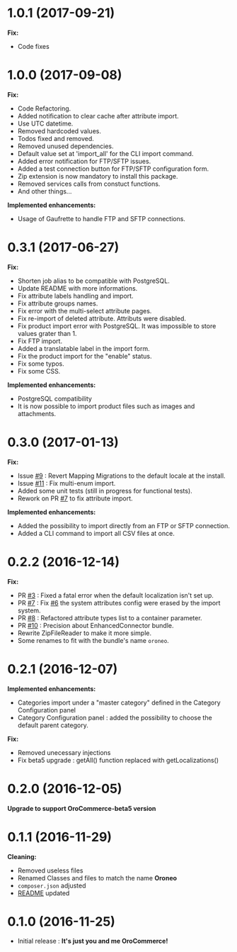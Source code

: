 # 1.0.1 (2017-09-21) 
**Fix:**
- Code fixes

# 1.0.0 (2017-09-08) 
**Fix:**
- Code Refactoring.
- Added notification to clear cache after attribute import.
- Use UTC datetime.
- Removed hardcoded values.
- Todos fixed and removed.
- Removed unused dependencies.
- Default value set at 'import_all' for the CLI import command.
- Added error notification for FTP/SFTP issues.
- Added a test connection button for FTP/SFTP configuration form.
- Zip extension is now mandatory to install this package.
- Removed services calls from constuct functions.
- And other things...

**Implemented enhancements:**
- Usage of Gaufrette to handle FTP and SFTP connections.

# 0.3.1 (2017-06-27) 
**Fix:**
- Shorten job alias to be compatible with PostgreSQL.
- Update README with more informations.
- Fix attribute labels handling and import.
- Fix attribute groups names.
- Fix error with the multi-select attribute pages.
- Fix re-import of deleted attribute. Attributs were disabled.
- Fix product import error with PostgreSQL. It was impossible to store values grater than 1.
- Fix FTP import.
- Added a translatable label in the import form.
- Fix the product import for the "enable" status.
- Fix some typos.
- Fix some CSS.

**Implemented enhancements:**
- PostgreSQL compatibility
- It is now possible to import product files such as images and attachments.

# 0.3.0 (2017-01-13) 
**Fix:**
- Issue [#9](https://github.com/synolia/oroneo/issues/9) : Revert Mapping Migrations to the default locale at the install.
- Issue [#11](https://github.com/synolia/oroneo/issues/11) : Fix multi-enum import.
- Added some unit tests (still in progress for functional tests).
- Rework on PR [#7](https://github.com/synolia/oroneo/pull/7) to fix attribute import.

**Implemented enhancements:**
- Added the possibility to import directly from an FTP or SFTP connection.
- Added a CLI command to import all CSV files at once.

# 0.2.2 (2016-12-14) 
**Fix:**
- PR [#3](https://github.com/synolia/oroneo/pull/3) : Fixed a fatal error when the default localization isn't set up.
- PR [#7](https://github.com/synolia/oroneo/pull/7) : Fix [#6](https://github.com/synolia/oroneo/issues/6) the system attributes config were erased by the import system.
- PR [#8](https://github.com/synolia/oroneo/pull/8) : Refactored attribute types list to a container parameter.
- PR [#10](https://github.com/synolia/oroneo/pull/10) : Precision about EnhancedConnector bundle.
- Rewrite ZipFileReader to make it more simple.
- Some renames to fit with the bundle's name `oroneo`.

# 0.2.1 (2016-12-07) 
**Implemented enhancements:**
- Categories import under a "master category" defined in the Category Configuration panel
- Category Configuration panel : added the possibility to choose the default parent category.

**Fix:**
- Removed unecessary injections
- Fix beta5 upgrade : getAll() function replaced with getLocalizations()

# 0.2.0 (2016-12-05) 
**Upgrade to support OroCommerce-beta5 version** 

# 0.1.1 (2016-11-29)
**Cleaning:** 
- Removed useless files
- Renamed Classes and files to match the name **Oroneo**
- `composer.json` adjusted
- [README](https://github.com/synolia/oroneo/blob/master/README.md) updated

# 0.1.0 (2016-11-25)
- Initial release : **It's just you and me OroCommerce!**
